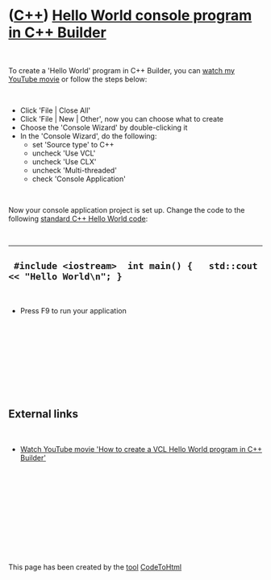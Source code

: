 
 

 

 

 

 

([C++](Cpp.md)) [Hello World console program in C++ Builder](CppBuilderHelloWorld.md)
=======================================================================================

 

To create a 'Hello World' program in C++ Builder, you can [watch my
YouTube movie](http://youtube.com/watch?v=gBvtEG67NWw) or follow the
steps below:

 

-   Click 'File | Close All'
-   Click 'File | New | Other', now you can choose what to create
-   Choose the 'Console Wizard' by double-clicking it
-   In the 'Console Wizard', do the following:
    -   set 'Source type' to C++
    -   uncheck 'Use VCL'
    -   uncheck 'Use CLX'
    -   uncheck 'Multi-threaded'
    -   check 'Console Application'

 

Now your console application project is set up. Change the code to the
following [standard C++ Hello World code](CppHelloWorld.md):

 

  ------------------------------------------------------------------------
  ` #include <iostream>  int main() {   std::cout << "Hello World\n"; }`
  ------------------------------------------------------------------------

 

-   Press F9 to run your application

 

 

 

 

 

External links
--------------

 

-   [Watch YouTube movie 'How to create a VCL Hello World program in C++
    Builder'](http://youtube.com/watch?v=gBvtEG67NWw)

 

 

 

 

 

 

This page has been created by the [tool](Tools.md)
[CodeToHtml](ToolCodeToHtml.md)
